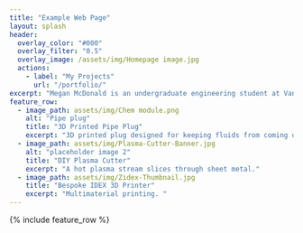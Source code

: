 ```yaml
---
title: "Example Web Page"
layout: splash
header:
  overlay_color: "#000"
  overlay_filter: "0.5"
  overlay_image: /assets/img/Homepage image.jpg 
  actions:
    - label: "My Projects"
      url: "/portfolio/"
excerpt: "Megan McDonald is an undergraduate engineering student at Vanderbilt University with a passion for learning and creativity. Her goal is to apply her skills and work ethic in the polymer and organic industry."
feature_row:
  - image_path: assets/img/Chem module.png
    alt: "Pipe plug"
    title: "3D Printed Pipe Plug"
    excerpt: "3D printed plug designed for keeping fluids from coming out of a PVC pipe."
  - image_path: assets/img/Plasma-Cutter-Banner.jpg
    alt: "placeholder image 2"
    title: "DIY Plasma Cutter"
    excerpt: "A hot plasma stream slices through sheet metal."
  - image_path: assets/img/Zidex-Thumbnail.jpg
    title: "Bespoke IDEX 3D Printer"
    excerpt: "Multimaterial printing. "
---
```


{% include feature_row %}

